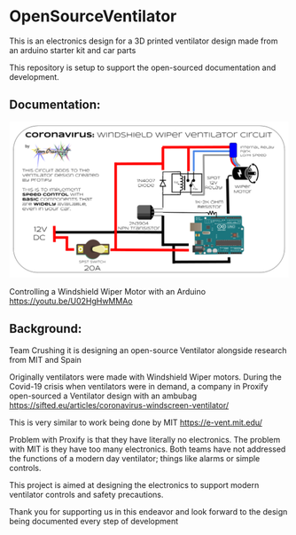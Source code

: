 # OpenSourceVentilator
This is an electronics design for a 3D printed ventilator design made from an arduino starter kit and car parts

This repository is setup to support the open-sourced documentation and development. 

## Documentation:
![1](https://github.com/Team-Crushing-It/OpenSourceVentilator/blob/master/Circuit%20Diagram%20Emergency%20Windshield%20Wiper%20Speed%20Control.png)

Controlling a Windshield Wiper Motor with an Arduino
https://youtu.be/U02HgHwMMAo



## Background:

Team Crushing it is designing an open-source Ventilator alongside research from MIT and Spain

Originally ventilators were made with Windshield Wiper motors. During the Covid-19 crisis when ventilators were in demand,
a company in Proxify open-sourced a Ventilator design with an ambubag
https://sifted.eu/articles/coronavirus-windscreen-ventilator/

This is very similar to work being done by MIT
https://e-vent.mit.edu/

Problem with Proxify is that they have literally no electronics. The problem with MIT is they have too many electronics. Both teams have not addressed the functions of a modern day ventilator; things like alarms or simple controls. 

This project is aimed at designing the electronics to support modern ventilator controls and safety precautions. 

Thank you for supporting us in this endeavor and look forward to the design being documented every step of development
